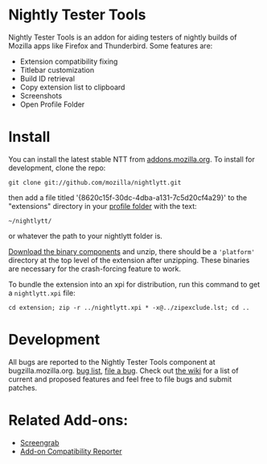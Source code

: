 # Nightly Tester Tools
Nightly Tester Tools is an addon for aiding testers of nightly builds of Mozilla apps like Firefox and Thunderbird. Some features are:

* Extension compatibility fixing
* Titlebar customization
* Build ID retrieval
* Copy extension list to clipboard
* Screenshots
* Open Profile Folder

# Install
You can install the latest stable NTT from [addons.mozilla.org](https://addons.mozilla.org/en-US/firefox/addon/6543/). To install for development, clone the repo:

	git clone git://github.com/mozilla/nightlytt.git

then add a file titled '{8620c15f-30dc-4dba-a131-7c5d20cf4a29}' to the "extensions" directory in your [profile folder](http://kb.mozillazine.org/Profile_folder) with the text:

	~/nightlytt/

or whatever the path to your nightlytt folder is.

[Download the binary components](https://github.com/downloads/mozilla/nightlytt/platform.zip) and unzip, there should be a `'platform'` directory at the top level of the extension after unzipping. These binaries are necessary for the crash-forcing feature to work.

To bundle the extension into an xpi for distribution, run this command to get a `nightlytt.xpi` file:

```
cd extension; zip -r ../nightlytt.xpi * -x@../zipexclude.lst; cd ..
```

# Development
All bugs are reported to the Nightly Tester Tools component at bugzilla.mozilla.org. [bug list](https://bugzilla.mozilla.org/buglist.cgi?query_format=advanced&component=Nightly%20Tester%20Tools&product=Other%20Applications), [file a bug](https://bugzilla.mozilla.org/enter_bug.cgi?product=Other%20Applications&component=Nightly%20Tester%20Tools). Check out [the wiki](https://wiki.mozilla.org/Auto-tools/Projects/NightlyTesterTools) for a list of current and proposed features and feel free to file bugs and submit patches.

# Related Add-ons:
* [Screengrab](https://addons.mozilla.org/en-US/firefox/addon/1146/)
* [Add-on Compatibility Reporter](https://addons.mozilla.org/en-US/firefox/addon/15003/)
